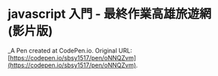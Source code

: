 # javascript 入門 -  最終作業高雄旅遊網(影片版)
 _A Pen created at CodePen.io. Original URL: [https://codepen.io/sbsy1517/pen/oNNQZvm](https://codepen.io/sbsy1517/pen/oNNQZvm).

 